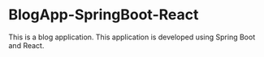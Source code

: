 # BlogApp-SpringBoot-React
This is  a blog application. This application is developed  using Spring Boot and React.
